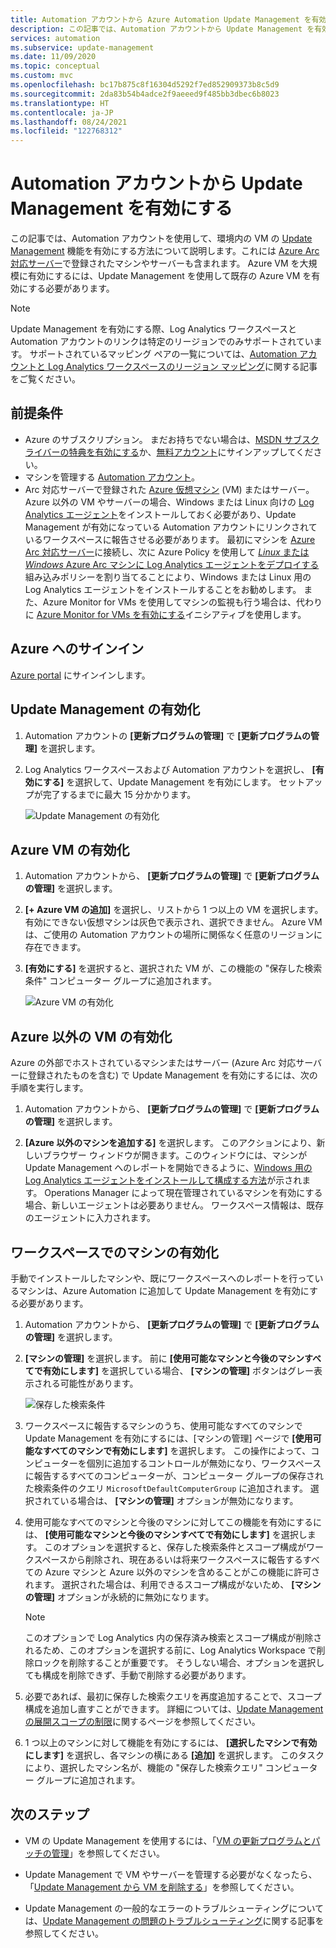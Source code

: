 ```yaml
---
title: Automation アカウントから Azure Automation Update Management を有効にする
description: この記事では、Automation アカウントから Update Management を有効にする方法について説明します。
services: automation
ms.subservice: update-management
ms.date: 11/09/2020
ms.topic: conceptual
ms.custom: mvc
ms.openlocfilehash: bc17b875c8f16304d5292f7ed852909373b8c5d9
ms.sourcegitcommit: 2da83b54b4adce2f9aeeed9f485bb3dbec6b8023
ms.translationtype: HT
ms.contentlocale: ja-JP
ms.lasthandoff: 08/24/2021
ms.locfileid: "122768312"
---
```

# <a name="enable-update-management-from-an-automation-account"></a>Automation アカウントから Update Management を有効にする

この記事では、Automation アカウントを使用して、環境内の VM の [Update Management](overview.md) 機能を有効にする方法について説明します。これには [Azure Arc 対応サーバー](../../azure-arc/servers/overview.md)で登録されたマシンやサーバーも含まれます。 Azure VM を大規模に有効にするには、Update Management を使用して既存の Azure VM を有効にする必要があります。

> [!NOTE]
> Update Management を有効にする際、Log Analytics ワークスペースと Automation アカウントのリンクは特定のリージョンでのみサポートされています。 サポートされているマッピング ペアの一覧については、[Automation アカウントと Log Analytics ワークスペースのリージョン マッピング](../how-to/region-mappings.md)に関する記事をご覧ください。

## <a name="prerequisites"></a>前提条件

* Azure のサブスクリプション。 まだお持ちでない場合は、[MSDN サブスクライバーの特典を有効にする](https://azure.microsoft.com/pricing/member-offers/msdn-benefits-details/)か、[無料アカウント](https://azure.microsoft.com/free/?WT.mc_id=A261C142F)にサインアップしてください。
* マシンを管理する [Automation アカウント](../automation-security-overview.md)。
* Arc 対応サーバーで登録された [Azure 仮想マシン](../../virtual-machines/windows/quick-create-portal.md) (VM) またはサーバー。 Azure 以外の VM やサーバーの場合、Windows または Linux 向けの [Log Analytics エージェント](../../azure-monitor/agents/log-analytics-agent.md)をインストールしておく必要があり、Update Management が有効になっている Automation アカウントにリンクされているワークスペースに報告させる必要があります。 最初にマシンを [Azure Arc 対応サーバー](../../azure-arc/servers/overview.md)に接続し、次に Azure Policy を使用して [*Linux* または *Windows* Azure Arc マシンに Log Analytics エージェントをデプロイする](../../governance/policy/samples/built-in-policies.md#monitoring)組み込みポリシーを割り当てることにより、Windows または Linux 用の Log Analytics エージェントをインストールすることをお勧めします。 また、Azure Monitor for VMs を使用してマシンの監視も行う場合は、代わりに [Azure Monitor for VMs を有効にする](../../governance/policy/samples/built-in-initiatives.md#monitoring)イニシアティブを使用します。


## <a name="sign-in-to-azure"></a>Azure へのサインイン

[Azure portal](https://portal.azure.com) にサインインします。

## <a name="enable-update-management"></a>Update Management の有効化

1. Automation アカウントの **[更新プログラムの管理]** で **[更新プログラムの管理]** を選択します。

2. Log Analytics ワークスペースおよび Automation アカウントを選択し、 **[有効にする]** を選択して、Update Management を有効にします。 セットアップが完了するまでに最大 15 分かかります。

    ![Update Management の有効化](media/enable-from-automation-account/onboardsolutions2.png)

## <a name="enable-azure-vms"></a>Azure VM の有効化

1. Automation アカウントから、 **[更新プログラムの管理]** で **[更新プログラムの管理]** を選択します。

2. **[+ Azure VM の追加]** を選択し、リストから 1 つ以上の VM を選択します。 有効にできない仮想マシンは灰色で表示され、選択できません。 Azure VM は、ご使用の Automation アカウントの場所に関係なく任意のリージョンに存在できます。

3. **[有効にする]** を選択すると、選択された VM が、この機能の "保存した検索条件" コンピューター グループに追加されます。

    ![Azure VM の有効化](media/enable-from-automation-account/enable-azure-vms.png)

## <a name="enable-non-azure-vms"></a>Azure 以外の VM の有効化

Azure の外部でホストされているマシンまたはサーバー (Azure Arc 対応サーバーに登録されたものを含む) で Update Management を有効にするには、次の手順を実行します。  

1. Automation アカウントから、 **[更新プログラムの管理]** で **[更新プログラムの管理]** を選択します。

2. **[Azure 以外のマシンを追加する]** を選択します。 このアクションにより、新しいブラウザー ウィンドウが開きます。このウィンドウには、マシンが Update Management へのレポートを開始できるように、[Windows 用の Log Analytics エージェントをインストールして構成する方法](../../azure-monitor/agents/log-analytics-agent.md)が示されます。 Operations Manager によって現在管理されているマシンを有効にする場合、新しいエージェントは必要ありません。 ワークスペース情報は、既存のエージェントに入力されます。

## <a name="enable-machines-in-the-workspace"></a>ワークスペースでのマシンの有効化

手動でインストールしたマシンや、既にワークスペースへのレポートを行っているマシンは、Azure Automation に追加して Update Management を有効にする必要があります。

1. Automation アカウントから、 **[更新プログラムの管理]** で **[更新プログラムの管理]** を選択します。

2. **[マシンの管理]** を選択します。 前に **[使用可能なマシンと今後のマシンすべてで有効にします]** を選択している場合、 **[マシンの管理]** ボタンはグレー表示される可能性があります。

    ![保存した検索条件](media/enable-from-automation-account/managemachines.png)

3. ワークスペースに報告するマシンのうち、使用可能なすべてのマシンで Update Management を有効にするには、[マシンの管理] ページで **[使用可能なすべてのマシンで有効にします]** を選択します。 この操作によって、コンピューターを個別に追加するコントロールが無効になり、ワークスペースに報告するすべてのコンピューターが、コンピューター グループの保存された検索条件のクエリ `MicrosoftDefaultComputerGroup` に追加されます。 選択されている場合は、 **[マシンの管理]** オプションが無効になります。

4. 使用可能なすべてのマシンと今後のマシンに対してこの機能を有効にするには、 **[使用可能なマシンと今後のマシンすべてで有効にします]** を選択します。 このオプションを選択すると、保存した検索条件とスコープ構成がワークスペースから削除され、現在あるいは将来ワークスペースに報告するすべての Azure マシンと Azure 以外のマシンを含めることがこの機能に許可されます。 選択された場合は、利用できるスコープ構成がないため、 **[マシンの管理]** オプションが永続的に無効になります。

    > [!NOTE]
    > このオプションで Log Analytics 内の保存済み検索とスコープ構成が削除されるため、このオプションを選択する前に、Log Analytics Workspace で削除ロックを削除することが重要です。 そうしない場合、オプションを選択しても構成を削除できず、手動で削除する必要があります。

5. 必要であれば、最初に保存した検索クエリを再度追加することで、スコープ構成を追加し直すことができます。 詳細については、[Update Management の展開スコープの制限](scope-configuration.md)に関するページを参照してください。

6. 1 つ以上のマシンに対して機能を有効にするには、 **[選択したマシンで有効にします]** を選択し、各マシンの横にある **[追加]** を選択します。 このタスクにより、選択したマシン名が、機能の "保存した検索クエリ" コンピューター グループに追加されます。

## <a name="next-steps"></a>次のステップ

* VM の Update Management を使用するには、「[VM の更新プログラムとパッチの管理](manage-updates-for-vm.md)」を参照してください。

* Update Management で VM やサーバーを管理する必要がなくなったら、「[Update Management から VM を削除する](remove-vms.md)」を参照してください。

* Update Management の一般的なエラーのトラブルシューティングについては、[Update Management の問題のトラブルシューティング](../troubleshoot/update-management.md)に関する記事を参照してください。
